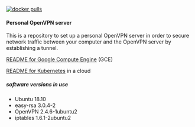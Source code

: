 [![docker pulls](https://img.shields.io/docker/pulls/ninotoshi/openvpn.svg)](https://hub.docker.com/r/ninotoshi/openvpn)

#### Personal OpenVPN server

This is a repository to set up a personal OpenVPN server
in order to secure network traffic between your computer
and the OpenVPN server by establishing a tunnel.

[README for Google Compute Engine](README-gce.md) (GCE)

[README for Kubernetes](README-k8s.md) in a cloud

##### software versions in use
- Ubuntu 18.10
- easy-rsa 3.0.4-2
- OpenVPN 2.4.6-1ubuntu2
- iptables 1.6.1-2ubuntu2

